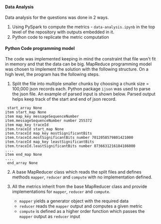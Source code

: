 #### Data Analysis
Data analysis for the questions was done in 2 ways.
1. Using PySpark to compute the metrics - `data-analysis.ipynb` in the top level of the repository with outputs embedded in it.
2. Python code to replicate the metric computation

#### Python Code programming model
The code was implemented keeping in mind the constraint that file won't fit in memory and that the data can be big. 
MapReduce programming model was chosen to implement the solution with the following structure. On a high level, the program has the following steps. 

1. Split the file into multiple smaller chunks by choosing a chunk size = 100,000 json records each. Python package `ijson` was used to parse the json file. An example of parsed input is shown below. Parsed output helps keep track of the start and end of json record.  

````
 start_array None
item start_map None
item map_key messageSequenceNumber
item.messageSequenceNumber number 255372
item map_key traceId
item.traceId start_map None
item.traceId map_key mostSignificantBits
item.traceId.mostSignificantBits number 7012058579801421000
item.traceId map_key leastSignificantBits
item.traceId.leastSignificantBits number 8736631216184186000
....
item end_map None
....
 end_array None
````

2. A base MapReducer class which reads the split files and defines methods `mapper`, `reducer` and `compute` with no implementation defined.

3. All the metrics inherit from the base MapReducer class and provide implementations for `mapper`, `reducer` and `compute`. 
   - `mapper` yields a generator object with the required data
   - `reducer` reads the `mapper` output and computes a given metric
   - `compute` is defined as a higher order function which passes the `mapper` output as `reducer` input 


